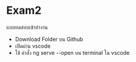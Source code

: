 # Exam2
แบบทดสอบเข้าทำงาน
- Download Folder บน Github 
- เปิดผ่าน vscode
- ใช้ คำสั่ง ng serve --open บน terminal ใน vscode
